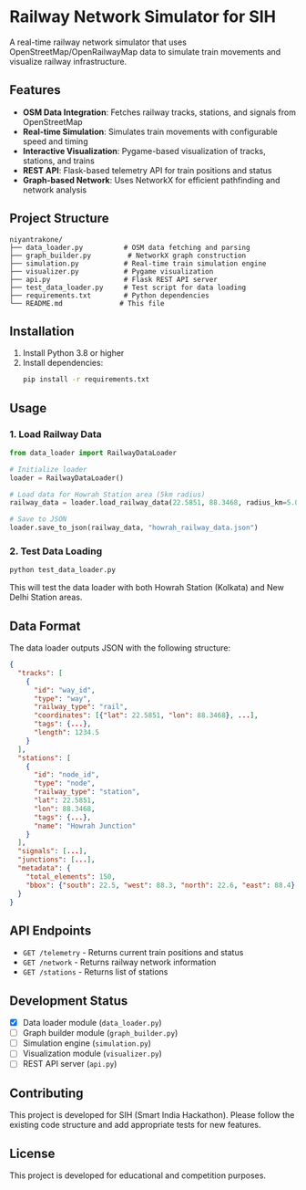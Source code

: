 # Railway Network Simulator for SIH

A real-time railway network simulator that uses OpenStreetMap/OpenRailwayMap data to simulate train movements and visualize railway infrastructure.

## Features

- **OSM Data Integration**: Fetches railway tracks, stations, and signals from OpenStreetMap
- **Real-time Simulation**: Simulates train movements with configurable speed and timing
- **Interactive Visualization**: Pygame-based visualization of tracks, stations, and trains
- **REST API**: Flask-based telemetry API for train positions and status
- **Graph-based Network**: Uses NetworkX for efficient pathfinding and network analysis

## Project Structure

```
niyantrakone/
├── data_loader.py          # OSM data fetching and parsing
├── graph_builder.py         # NetworkX graph construction
├── simulation.py           # Real-time train simulation engine
├── visualizer.py           # Pygame visualization
├── api.py                  # Flask REST API server
├── test_data_loader.py     # Test script for data loading
├── requirements.txt        # Python dependencies
└── README.md              # This file
```

## Installation

1. Install Python 3.8 or higher
2. Install dependencies:
   ```bash
   pip install -r requirements.txt
   ```

## Usage

### 1. Load Railway Data

```python
from data_loader import RailwayDataLoader

# Initialize loader
loader = RailwayDataLoader()

# Load data for Howrah Station area (5km radius)
railway_data = loader.load_railway_data(22.5851, 88.3468, radius_km=5.0)

# Save to JSON
loader.save_to_json(railway_data, "howrah_railway_data.json")
```

### 2. Test Data Loading

```bash
python test_data_loader.py
```

This will test the data loader with both Howrah Station (Kolkata) and New Delhi Station areas.

## Data Format

The data loader outputs JSON with the following structure:

```json
{
  "tracks": [
    {
      "id": "way_id",
      "type": "way",
      "railway_type": "rail",
      "coordinates": [{"lat": 22.5851, "lon": 88.3468}, ...],
      "tags": {...},
      "length": 1234.5
    }
  ],
  "stations": [
    {
      "id": "node_id",
      "type": "node",
      "railway_type": "station",
      "lat": 22.5851,
      "lon": 88.3468,
      "tags": {...},
      "name": "Howrah Junction"
    }
  ],
  "signals": [...],
  "junctions": [...],
  "metadata": {
    "total_elements": 150,
    "bbox": {"south": 22.5, "west": 88.3, "north": 22.6, "east": 88.4}
  }
}
```

## API Endpoints

- `GET /telemetry` - Returns current train positions and status
- `GET /network` - Returns railway network information
- `GET /stations` - Returns list of stations

## Development Status

- [x] Data loader module (`data_loader.py`)
- [ ] Graph builder module (`graph_builder.py`)
- [ ] Simulation engine (`simulation.py`)
- [ ] Visualization module (`visualizer.py`)
- [ ] REST API server (`api.py`)

## Contributing

This project is developed for SIH (Smart India Hackathon). Please follow the existing code structure and add appropriate tests for new features.

## License

This project is developed for educational and competition purposes.

